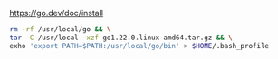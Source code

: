 https://go.dev/doc/install

```bash
rm -rf /usr/local/go && \
tar -C /usr/local -xzf go1.22.0.linux-amd64.tar.gz && \
exho 'export PATH=$PATH:/usr/local/go/bin' > $HOME/.bash_profile
```
